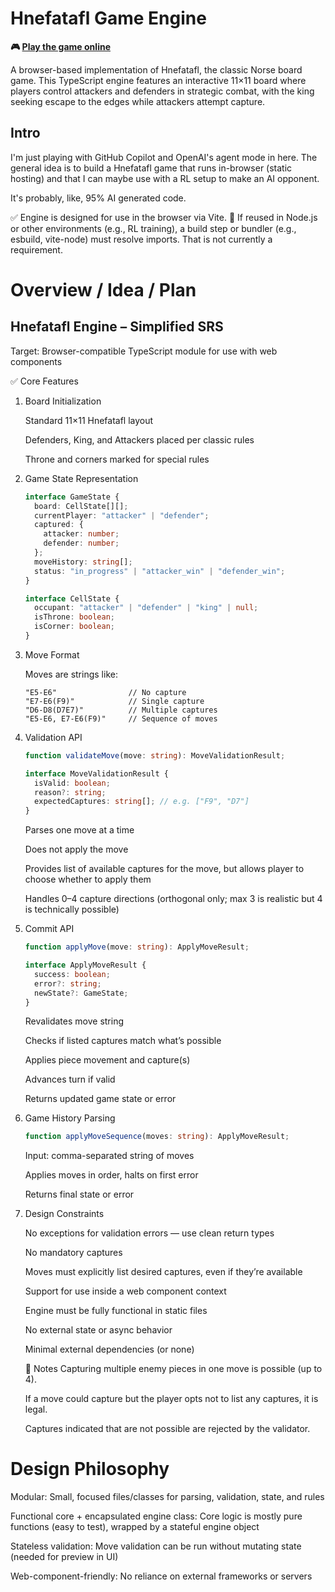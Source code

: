 # Hnefatafl Game Engine

**🎮 [Play the game online](https://davidknaack.github.io/hnefatafl/)**

A browser-based implementation of Hnefatafl, the classic Norse board game. This TypeScript engine features an interactive 11×11 board where players control attackers and defenders in strategic combat, with the king seeking escape to the edges while attackers attempt capture.

## Intro

I'm just playing with GitHub Copilot and OpenAI's agent mode in here.
The general idea is to build a Hnefatafl game that runs in-browser (static hosting)
and that I can maybe use with a RL setup to make an AI opponent.

It's probably, like, 95% AI generated code.

✅ Engine is designed for use in the browser via Vite.
🧪 If reused in Node.js or other environments (e.g., RL training), a build step or bundler (e.g., esbuild, vite-node) must resolve imports. That is not currently a requirement.

# Overview / Idea / Plan

## Hnefatafl Engine – Simplified SRS

Target: Browser-compatible TypeScript module for use with web components

✅ Core Features
1. Board Initialization

    Standard 11×11 Hnefatafl layout

    Defenders, King, and Attackers placed per classic rules

    Throne and corners marked for special rules

2. Game State Representation
    ```ts
    interface GameState {
      board: CellState[][];
      currentPlayer: "attacker" | "defender";
      captured: {
        attacker: number;
        defender: number;
      };
      moveHistory: string[];
      status: "in_progress" | "attacker_win" | "defender_win";
    }
    ```
    ```ts
    interface CellState {
      occupant: "attacker" | "defender" | "king" | null;
      isThrone: boolean;
      isCorner: boolean;
    }
    ```
3. Move Format

    Moves are strings like:

    ```
    "E5-E6"                // No capture
    "E7-E6(F9)"            // Single capture
    "D6-D8(D7E7)"          // Multiple captures
    "E5-E6, E7-E6(F9)"     // Sequence of moves
    ```

4. Validation API

    ```ts
    function validateMove(move: string): MoveValidationResult;
    ```
    ```ts
    interface MoveValidationResult {
      isValid: boolean;
      reason?: string;
      expectedCaptures: string[]; // e.g. ["F9", "D7"]
    }
    ```
    Parses one move at a time

    Does not apply the move

    Provides list of available captures for the move, but allows player to choose whether to apply them

    Handles 0–4 capture directions (orthogonal only; max 3 is realistic but 4 is technically possible)

5. Commit API

    ```ts
    function applyMove(move: string): ApplyMoveResult;
    ```
    ```ts
    interface ApplyMoveResult {
      success: boolean;
      error?: string;
      newState?: GameState;
    }
    ```
    Revalidates move string

    Checks if listed captures match what’s possible

    Applies piece movement and capture(s)

    Advances turn if valid

    Returns updated game state or error

6. Game History Parsing

    ```ts
    function applyMoveSequence(moves: string): ApplyMoveResult;
    ```
    Input: comma-separated string of moves

    Applies moves in order, halts on first error

    Returns final state or error

7. Design Constraints

    No exceptions for validation errors — use clean return types

    No mandatory captures

    Moves must explicitly list desired captures, even if they’re available

    Support for use inside a web component context

    Engine must be fully functional in static files

    No external state or async behavior

    Minimal external dependencies (or none)

    📌 Notes
    Capturing multiple enemy pieces in one move is possible (up to 4).

    If a move could capture but the player opts not to list any captures, it is legal.

    Captures indicated that are not possible are rejected by the validator.


# Design Philosophy

Modular: Small, focused files/classes for parsing, validation, state, and rules

Functional core + encapsulated engine class: Core logic is mostly pure functions (easy to test), wrapped by a stateful engine object

Stateless validation: Move validation can be run without mutating state (needed for preview in UI)

Web-component-friendly: No reliance on external frameworks or servers